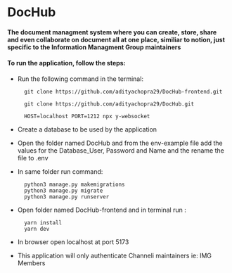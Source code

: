 # DocHub

#### The document managment system where you can create, store, share and even collaborate on document all at one place, similiar to notion, just specific to the Information Managment Group maintainers 

#### To run the application, follow the steps:

- Run the following command in the terminal:

        git clone https://github.com/adityachopra29/DocHub-frontend.git
        
        git clone https://github.com/adityachopra29/DocHub.git

        HOST=localhost PORT=1212 npx y-websocket
    
- Create a database to be used by the application
- Open the folder named DocHub and from the env-example file add the values for the Database_User, Password and Name and the rename the file to .env

- In same folder run command:

        python3 manage.py makemigrations
        python3 manage.py migrate  
        python3 manage.py runserver

- Open folder named DocHub-frontend and in terminal run :

        yarn install
        yarn dev

- In browser open localhost at port 5173

- This application will only authenticate Channeli maintainers ie: IMG Members
